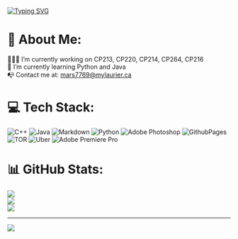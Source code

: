 [![Typing SVG](https://readme-typing-svg.demolab.com?font=Times+New+Roman&weight=600&size=35&duration=4500&pause=1000&color=920000&background=FFFFFF00&center=true&width=435&lines=Michael+Marsillo)](https://git.io/typing-svg)

# 💫 About Me:
👨🏼‍🏭 I’m currently working on CP213, CP220, CP214, CP264, CP216<br>📖 I’m currently learning Python and Java<br>📭 Contact me at: mars7769@mylaurier.ca


# 💻 Tech Stack:
![C++](https://img.shields.io/badge/c++-%2300599C.svg?style=for-the-badge&logo=c%2B%2B&logoColor=white) ![Java](https://img.shields.io/badge/java-%23ED8B00.svg?style=for-the-badge&logo=openjdk&logoColor=white) ![Markdown](https://img.shields.io/badge/markdown-%23000000.svg?style=for-the-badge&logo=markdown&logoColor=white) ![Python](https://img.shields.io/badge/python-3670A0?style=for-the-badge&logo=python&logoColor=ffdd54) ![Adobe Photoshop](https://img.shields.io/badge/adobe%20photoshop-%2331A8FF.svg?style=for-the-badge&logo=adobe%20photoshop&logoColor=white) ![GithubPages](https://img.shields.io/badge/github%20pages-121013?style=for-the-badge&logo=github&logoColor=white) ![TOR](https://img.shields.io/badge/tor-%237E4798.svg?style=for-the-badge&logo=tor-project&logoColor=white) ![Uber](https://img.shields.io/badge/Uber-%23000000.svg?style=for-the-badge&logo=Uber&logoColor=white) ![Adobe Premiere Pro](https://img.shields.io/badge/Adobe%20Premiere%20Pro-9999FF.svg?style=for-the-badge&logo=Adobe%20Premiere%20Pro&logoColor=white)
# 📊 GitHub Stats:
![](https://github-readme-stats.vercel.app/api?username=michaelmarsillo&theme=dark&hide_border=false&include_all_commits=false&count_private=false)<br/>
![](https://github-readme-streak-stats.herokuapp.com/?user=michaelmarsillo&theme=dark&hide_border=false)<br/>
![](https://github-readme-stats.vercel.app/api/top-langs/?username=michaelmarsillo&theme=dark&hide_border=false&include_all_commits=false&count_private=false&layout=compact)

---
[![](https://visitcount.itsvg.in/api?id=michaelmarsillo&icon=7&color=1)](https://visitcount.itsvg.in)

<!-- Proudly created with GPRM ( https://gprm.itsvg.in ) -->
